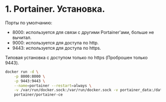 # **1. Portainer. Установка.**

Порты по умолчанию:
- 8000: используется для связи с другими Portainer'ами, больше не вычитал.
- 9000: используется для доступа по http.
- 9443: используется для доступа по https.

Типовая установка с доступом только по https (Проброшен только 9443).
```bash
docker run -d \
    -p 8000:8000 \
    -p 9443:9443 \
    --name=portainer --restart=always \
    -v /var/run/docker.sock:/var/run/docker.sock -v portainer_data:/data \
    portainer/portainer-ce
```
